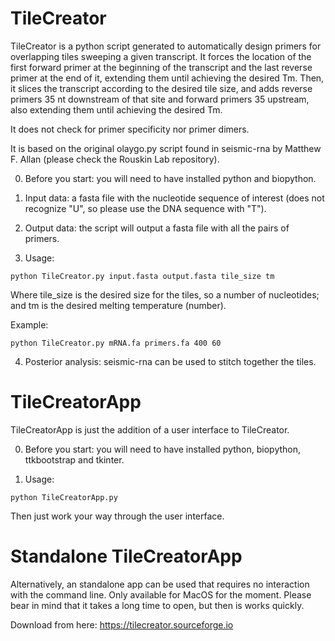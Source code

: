# TileCreator

TileCreator is a python script generated to automatically design primers for overlapping tiles sweeping a given transcript. It forces the location of the first forward primer at the beginning of the transcript and the last reverse primer at the end of it, extending them until achieving the desired Tm. Then, it slices the transcript according to the desired tile size, and adds reverse primers 35 nt downstream of that site and forward primers 35 upstream, also extending them until achieving the desired Tm. 

It does not check for primer specificity nor primer dimers. 

It is based on the original olaygo.py script found in seismic-rna by Matthew F. Allan (please check the Rouskin Lab repository). 

0) Before you start: you will need to have installed python and biopython. 

1) Input data: a fasta file with the nucleotide sequence of interest (does not recognize "U", so please use the DNA sequence with "T").

2) Output data: the script will output a fasta file with all the pairs of primers. 

3) Usage:

`python TileCreator.py input.fasta output.fasta tile_size tm`

Where tile_size is the desired size for the tiles, so a number of nucleotides; and tm is the desired melting temperature (number). 

Example: 

`python TileCreator.py mRNA.fa primers.fa 400 60`

4) Posterior analysis: seismic-rna can be used to stitch together the tiles. 

# TileCreatorApp

TileCreatorApp is just the addition of a user interface to TileCreator. 

0) Before you start: you will need to have installed python, biopython, ttkbootstrap and tkinter. 

1) Usage:

`python TileCreatorApp.py`

Then just work your way through the user interface. 

# Standalone TileCreatorApp

Alternatively, an standalone app can be used that requires no interaction with the command line. Only available for MacOS for the moment. Please bear in mind that it takes a long time to open, but then is works quickly. 

Download from here: https://tilecreator.sourceforge.io



